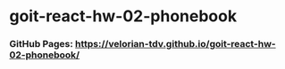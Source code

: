 # goit-react-hw-02-phonebook
### GitHub Pages: https://velorian-tdv.github.io/goit-react-hw-02-phonebook/
